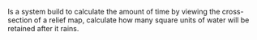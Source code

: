 Is a system build to calculate the amount of time by viewing the cross-section of a relief map, calculate how many square units of water will be retained after it rains.
